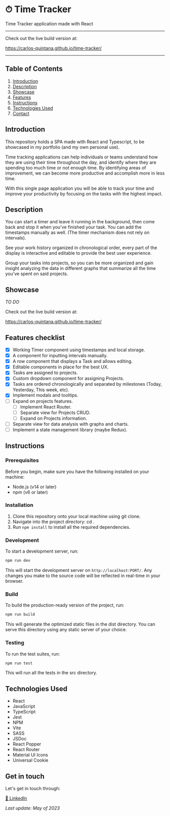 # ⏱ Time Tracker
Time Tracker application made with React

- - - -
Check out the live build version at:

https://carlos-quintana.github.io/time-tracker/
- - - -

## Table of Contents
1. [Introduction](#introduction)
2. [Description](#description)
3. [Showcase](#showcase)
4. [Features](#features-checklist)
5. [Instructions](#instructions)
6. [Technologies Used](#technologies-used)
7. [Contact](#get-in-touch)

## Introduction

This repository holds a SPA made with React and Typescript, to be showcased in my portfolio (and my own personal use).

Time tracking applications can help individuals or teams understand how they are using their time throughout the day, and identify where they are spending too much time or not enough time. By identifying areas of improvement, we can become more productive and accomplish more in less time.

With this single page application you will be able to track your time and improve your productivity by focusing on the tasks with the highest impact.

## Description

You can start a timer and leave it running in the background, then come back and stop it when you've finished your task. You can add the timestamps manually as well. (The timer mechanism does not rely on intervals).

See your work history organized in chronological order, every part of the display is interactive and editable to provide the best user experience.

Group your tasks into projects, so you can be more organized and gain insight analyzing the data in different graphs that summarize all the time you've spent on said projects.

## Showcase

*TO DO*

Check out the live build version at:

https://carlos-quintana.github.io/time-tracker/

## Features checklist

- [X] Working Timer component using timestamps and local storage.
- [X] A component for inputting intervals manually.
- [X] A row component that displays a Task and allows editing.
- [X] Editable components in place for the best UX.
- [X] Tasks are assigned to projects.
- [X] Custom dropdown component for assigning Projects.
- [X] Tasks are ordered chronologically and separated by milestones (Today, Yesterday, This week, etc).
- [X] Implement modals and tooltips.
- [ ] Expand on projects features.
  - [ ] Implement React Router.
  - [ ] Separate view for Projects CRUD.
  - [ ] Expand on Projects information.
- [ ] Separate view for data analysis with graphs and charts.
- [ ] Implement a state management library (maybe Redux).

## Instructions

### Prerequisites
Before you begin, make sure you have the following installed on your machine:
- Node.js (v14 or later)
- npm (v6 or later)

### Installation
1. Clone this repository onto your local machine using git clone.
1. Navigate into the project directory: cd <project-name>.
1. Run `npm install` to install all the required dependencies.

### Development
To start a development server, run:

```bash
npm run dev
```

This will start the development server on `http://localhost:PORT/`. Any changes you make to the source code will be reflected in real-time in your browser.

### Build
To build the production-ready version of the project, run:

```bash
npm run build
```
This will generate the optimized static files in the dist directory. You can serve this directory using any static server of your choice.

### Testing
To run the test suites, run:

```bash
npm run test
```

This will run all the tests in the src directory.


## Technologies Used

- React
- JavaScript
- TypeScript
- Jest
- NPM
- Vite
- SASS
- JSDoc
- React Popper
- React Router
- Material UI Icons
- Universal Cookie

## Get in touch

Let's get in touch through:

[💼 LinkedIn](https://linkedin.com/in/carlos-quintana-dev)

*Last update: May of 2023*
